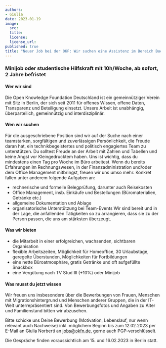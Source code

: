 ```yaml
---
authors:
- Giulia
date: 2023-01-19
image:
  src: 
  title:
  license:
  license_url:
published: true
title: "Neuer Job bei der OKF: Wir suchen eine Assistenz im Bereich Buchhaltung / Office"
---
```

### Minijob oder studentische Hilfskraft mit 10h/Woche, ab sofort, 2 Jahre befristet

#### Wer wir sind
Die Open Knowledge Foundation Deutschland ist ein gemeinnütziger Verein mit Sitz in Berlin, der sich seit 2011 für offenes Wissen, offene Daten, Transparenz und Beteiligung einsetzt. Unsere Arbeit ist unabhängig, überparteilich, gemeinnützig und interdisziplinär.

#### Wen wir suchen
Für die ausgeschriebene Position sind wir auf der Suche nach einer teamstarken, sorgfältigen und zuverlässigen Persönlichkeit, die Freude daran hat, ein technikbegeistertes und politisch engagiertes Team zu unterstützen. Du solltest Freude an der Arbeit mit Zahlen und Tabellen und keine Angst vor Kleingedrucktem haben. Uns ist wichtig, dass du mindestens einen Tag pro Woche im Büro arbeitest. Wenn du bereits Erfahrungen im Rechnungswesen, in der Finanzadministration und/oder dem Office Management mitbringst, freuen wir uns umso mehr.
Konkret fallen unter anderem folgende Aufgaben an:
- rechnerische und formelle Belegprüfung, darunter auch Reisekosten
- Office Management, insb. Einkäufe und Bestellungen (Büromaterialien, Getränke etc.)
- allgemeine Dokumentation und Ablage
- organisatorische Unterstützung bei Team-Events
Wir sind bereit und in der Lage, die anfallenden Tätigkeiten so zu arrangieren, dass sie zu der Person passen, die uns am stärksten überzeugt.

#### Was wir bieten
- die Mitarbeit in einer erfolgreichen, wachsenden, sichtbaren Organisation
- flexible Arbeitszeiten, Möglichkeit für Homeoffice, 30 Urlaubstage, geregelte Überstunden, Möglichkeiten für Fortbildungen
- eine nette Büroatmosphäre, gratis Getränke und oft aufgefüllte Snackbox
- eine Vergütung nach TV Stud III (+10%) oder Minijob

#### Was musst du jetzt wissen
Wir freuen uns insbesondere über die Bewerbungen von Frauen, Menschen mit Migrationshintergrund und Menschen anderer Gruppen, die in der IT-Welt unterrepräsentiert sind. Von Bewerbungsfotos und Angaben zu Alter und Familienstand bitten wir abzusehen.

Bitte schicke uns Deine Bewerbung (Motivation, Lebenslauf, nur wenn relevant auch Nachweise) inkl. möglichem Beginn bis zum 12.02.2023 per E-Mail an Giulia Norberti an jobs@okfn.de, gerne auch PGP-verschlüsselt.

Die Gespräche finden voraussichtlich am 15. und 16.02.2023 in Berlin statt.
